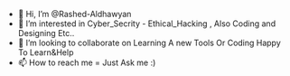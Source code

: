- 👋 Hi, I’m @Rashed-Aldhawyan
- 👀 I’m interested in Cyber_Secrity - Ethical_Hacking , Also Coding and Designing Etc..
- 💞️ I’m looking to collaborate on Learning A new Tools Or Coding Happy To Learn&Help
- 📫 How to reach me = Just Ask me :) 

<!---
Rashed-Aldhawyan/Rashed-Aldhawyan is a ✨ Simple Person with his  ✨ repository because its 
--->
